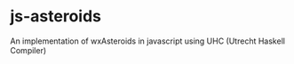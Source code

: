 js-asteroids
============

An implementation of wxAsteroids in javascript using UHC (Utrecht Haskell Compiler)